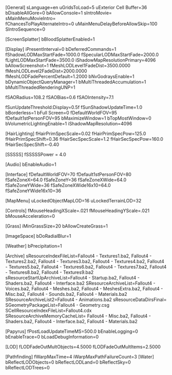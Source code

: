 [General]
sLanguage=en
uGridsToLoad=5
uExterior Cell Buffer=36
bDisableAllGore=0
bAllowConsole=1
sIntroMovie=               
sMainMenuMovieIntro=               
fChancesToPlayAlternateIntro=0
uMainMenuDelayBeforeAllowSkip=100
SIntroSequence=0

[ScreenSplatter]
bBloodSplatterEnabled=1

[Display]
iPresentInterval=0
bDeferredCommands=1
fShadowLODMaxStartFade=1000.0
fSpecularLODMaxStartFade=2000.0
fLightLODMaxStartFade=3500.0
iShadowMapResolutionPrimary=4096
bAllowScreenshot=1
fMeshLODLevel1FadeDist=3500.0000
fMeshLODLevel2FadeDist=2000.0000
fMeshLODFadePercentDefault=1.2000
bNvGodraysEnable=1
bDynamicObjectQueryManager=1
bMultiThreadedAccumulation=1
bMultiThreadedRenderingUNP=1

fSAORadius=108.2
fSAOBias=0.6
fSAOIntensity=7.1

fSunUpdateThreshold:Display=0.5f
fSunShadowUpdateTime=1.0
bBorderless=1
bFull Screen=0
fDefaultWorldFOV=95
fDefault1stPersonFOV=95
bMaximizeWindow=1
bTopMostWindow=0
bVolumetricLightingEnable=1
iShadowMapResolution=4096

[HairLighting]
fHairPrimSpecScale=0.02 
fHairPrimSpecPow=125.0 
fHairPrimSpecShift=0.36 
fHairSecSpecScale=1.2 
fHairSecSpecPow=160.0 
fHairSecSpecShift=-0.40

[SSSSS]
fSSSSSPower = 4.0

[Audio]
bEnableAudio=1

[Interface]
fDefaultWorldFOV=70
fDefault1stPersonFOV=80
fSafeZoneX=64.0
fSafeZoneY=36
fSafeZoneXWide=64.0
fSafeZoneYWide=36
fSafeZoneXWide16x10=64.0
fSafeZoneYWide16x10=36

[MapMenu]
uLockedObjectMapLOD=16
uLockedTerrainLOD=32

[Controls]
fMouseHeadingXScale=.021
fMouseHeadingYScale=.021
bMouseAcceleration=0

[Grass]
iMinGrassSize=20
bAllowCreateGrass=1

[ImageSpace]
bDoRadialBlur=1

[Weather]
bPrecipitation=1

[Archive]
sResourceIndexFileList=Fallout4 - Textures1.ba2, Fallout4 - Textures2.ba2, Fallout4 - Textures3.ba2, Fallout4 - Textures4.ba2, Fallout4 - Textures5.ba2, Fallout4 - Textures6.ba2, Fallout4 - Textures7.ba2, Fallout4 - Textures8.ba2, Fallout4 - Textures9.ba2
sResourceStartUpArchiveList=Fallout4 - Startup.ba2, Fallout4 - Shaders.ba2, Fallout4 - Interface.ba2
SResourceArchiveList=Fallout4 - Voices.ba2, Fallout4 - Meshes.ba2, Fallout4 - MeshesExtra.ba2, Fallout4 - Misc.ba2, Fallout4 - Sounds.ba2, Fallout4 - Materials.ba2
SResourceArchiveList2=Fallout4 - Animations.ba2
sResourceDataDirsFinal=
SGeometryPackageList=Fallout4 - Geometry.csg
SCellResourceIndexFileList=Fallout4.cdx
SResourceArchiveMemoryCacheList= Fallout4 - Misc.ba2, Fallout4 - Shaders.ba2, Fallout4 - Interface.ba2, Fallout4 - Materials.ba2

[Papyrus]
fPostLoadUpdateTimeMS=500.0
bEnableLogging=0
bEnableTrace=0
bLoadDebugInformation=0

[LOD]
fLODFadeOutMultObjects=4.5000
fLODFadeOutMultItems=2.5000

[Pathfinding]
fWarpMaxTime=4
iWarpMaxPathFailureCount=3
[Water]
bReflectLODObjects=0
bReflectLODLand=0
bReflectSky=0
bReflectLODTrees=0
